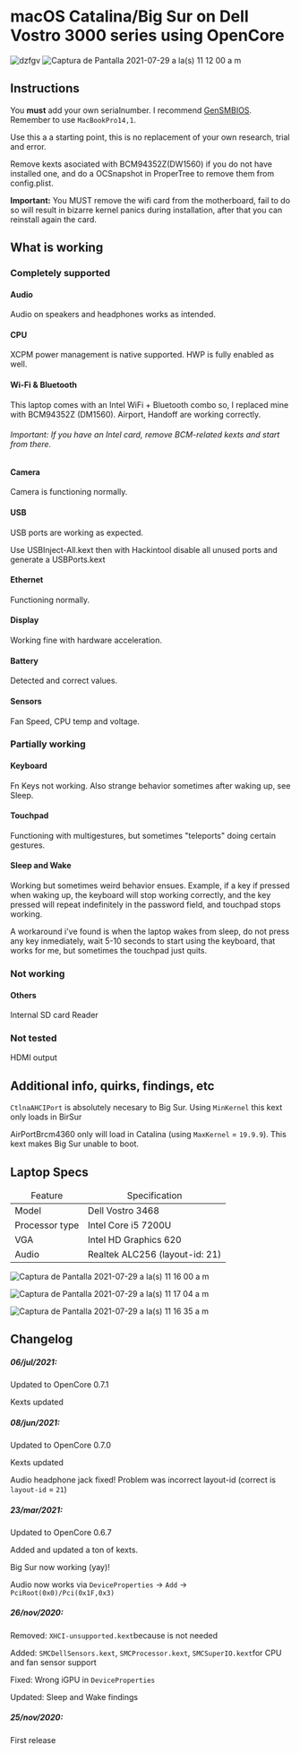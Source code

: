 <h1>macOS Catalina/Big Sur on Dell Vostro 3000 series using OpenCore</h1>

![dzfgv](https://user-images.githubusercontent.com/37314164/127522651-94c034cb-848d-43b6-9519-7aca059e20c0.png)
![Captura de Pantalla 2021-07-29 a la(s) 11 12 00 a  m](https://user-images.githubusercontent.com/37314164/127522694-d163089f-451b-4621-840c-5d62fa7ee522.png)



## Instructions

You **must** add your own serialnumber. I recommend [GenSMBIOS](https://github.com/corpnewt/GenSMBIOS). Remember to use `MacBookPro14,1`. 

Use this a a starting point, this is no replacement of your own research, trial and error.

Remove kexts asociated with BCM94352Z(DW1560) if you do not have installed one, and do a OCSnapshot in ProperTree to remove them from config.plist. 

**Important:** You MUST remove the wifi card from the motherboard, fail to do so will result in bizarre kernel panics during installation, after that you can reinstall again the card.

## What is working

### Completely supported

#### Audio

Audio on speakers and headphones works as intended.

#### CPU

XCPM power management is native supported. HWP is fully enabled as well.

#### Wi-Fi & Bluetooth

This laptop comes with an Intel WiFi + Bluetooth combo so, I replaced mine with BCM94352Z (DM1560). Airport, Handoff are working correctly.

###### Important: If you have an Intel card, remove BCM-related kexts and start from there.

#### Camera

Camera is functioning normally.

#### USB

USB ports are working as expected.

Use USBInject-All.kext then with Hackintool disable all unused ports and generate a USBPorts.kext

#### Ethernet

Functioning normally.

#### Display

Working fine with hardware acceleration.

#### Battery

Detected and correct values.

#### Sensors

Fan Speed, CPU temp and voltage.

### Partially working

#### Keyboard

Fn Keys not working. Also strange behavior sometimes after waking up, see Sleep.

#### Touchpad

Functioning with multigestures, but sometimes "teleports" doing certain gestures.

#### Sleep and Wake

Working but sometimes weird behavior ensues. Example, if a key if pressed when waking up, the keyboard will stop working correctly, and the key pressed will repeat indefinitely in the password field, and touchpad stops working.

A workaround i've found is when the laptop wakes from sleep, do not press any key inmediately, wait 5-10 seconds to start using the keyboard, that works for me, but sometimes the touchpad just quits.

### Not working

#### Others

Internal SD card Reader

### Not tested

HDMI output

## Additional info, quirks, findings, etc 

`CtlnaAHCIPort` is absolutely necesary to Big Sur. Using `MinKernel` this kext only loads in BirSur 

AirPortBrcm4360 only will load in Catalina (using `MaxKernel` = `19.9.9`). This kext makes Big Sur unable to boot.

<h2>Laptop Specs</h2>
<table>
  <thead>
    <tr>
      <td style="text-align: center">Feature</td>
      <td style="text-align: center">Specification</td>
    </tr>
  </thead>
  <tbody>
    <tr>
      <td>Model</td>
      <td>Dell Vostro 3468</td>
    </tr>
    <tr>
      <td>Processor type</td>
      <td>Intel Core i5 7200U</td>
    </tr>
     <tr>
      <td>VGA</td>
      <td>Intel HD Graphics 620</td>
    </tr>
    <tr>
      <td>Audio</td>
      <td>Realtek ALC256 (layout-id: 21)</td>
    </tr>
    <tr>
    </tr>
  </tbody>
</table>

![Captura de Pantalla 2021-07-29 a la(s) 11 16 00 a  m](https://user-images.githubusercontent.com/37314164/127522685-8d8b5791-a97b-41ec-ba6d-51e70ba82f12.png)

![Captura de Pantalla 2021-07-29 a la(s) 11 17 04 a  m](https://user-images.githubusercontent.com/37314164/127522701-539e44bc-73d7-4426-a8cf-9eee6fdcd7f6.png)

![Captura de Pantalla 2021-07-29 a la(s) 11 16 35 a  m](https://user-images.githubusercontent.com/37314164/127522708-c5c77309-7c38-400f-8c13-59466aade2e3.png)

## Changelog

##### 06/jul/2021:

Updated to OpenCore 0.7.1

Kexts updated

##### 08/jun/2021:

Updated to OpenCore 0.7.0

Kexts updated

Audio headphone jack fixed!  Problem was incorrect layout-id (correct is `layout-id` = `21`)

##### 23/mar/2021:

Updated to OpenCore 0.6.7

Added and updated a ton of kexts.

Big Sur now working (yay)!

Audio now works via `DeviceProperties` -> `Add` -> `PciRoot(0x0)/Pci(0x1F,0x3)`

##### 26/nov/2020: 

Removed: `XHCI-unsupported.kext`because is not needed

Added: `SMCDellSensors.kext`, `SMCProcessor.kext`, `SMCSuperIO.kext`for CPU and fan sensor support

Fixed: Wrong iGPU in `DeviceProperties`

Updated: Sleep and Wake findings

##### 25/nov/2020: 

First release
